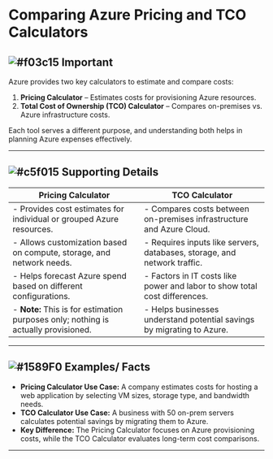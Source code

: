 # Comparing Azure Pricing and TCO Calculators

## ![#f03c15](https://placehold.co/15x15/f03c15/f03c15.png) **Important**
Azure provides two key calculators to estimate and compare costs:  

1. **Pricing Calculator** – Estimates costs for provisioning Azure resources.  
2. **Total Cost of Ownership (TCO) Calculator** – Compares on-premises vs. Azure infrastructure costs.  

Each tool serves a different purpose, and understanding both helps in planning Azure expenses effectively.

---

## ![#c5f015](https://placehold.co/15x15/c5f015/c5f015.png) **Supporting Details**

| **Pricing Calculator** | **TCO Calculator** |
|---|---|
| - Provides cost estimates for individual or grouped Azure resources.  | - Compares costs between on-premises infrastructure and Azure Cloud.  |
| - Allows customization based on compute, storage, and network needs.  | - Requires inputs like servers, databases, storage, and network traffic.  |
| - Helps forecast Azure spend based on different configurations.  | - Factors in IT costs like power and labor to show total cost differences.  |
| - **Note:** This is for estimation purposes only; nothing is actually provisioned.  | - Helps businesses understand potential savings by migrating to Azure.  |

---

## ![#1589F0](https://placehold.co/15x15/1589F0.png) **Examples/ Facts**

- **Pricing Calculator Use Case:** A company estimates costs for hosting a web application by selecting VM sizes, storage type, and bandwidth needs.  
- **TCO Calculator Use Case:** A business with 50 on-prem servers calculates potential savings by migrating them to Azure.  
- **Key Difference:** The Pricing Calculator focuses on Azure provisioning costs, while the TCO Calculator evaluates long-term cost comparisons.  

---
